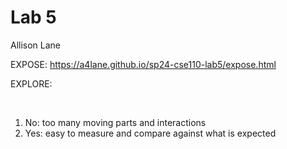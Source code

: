 # Lab 5

Allison Lane


EXPOSE: https://a4lane.github.io/sp24-cse110-lab5/expose.html 

EXPLORE:

<br>

1. No: too many moving parts and interactions
2. Yes: easy to measure and compare against what is expected



